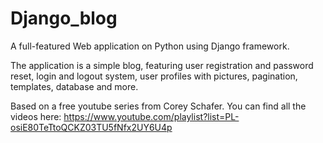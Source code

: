# Django_blog

A full-featured Web application on Python using Django framework.

The application is a simple blog, featuring user registration and 
password reset, login and logout system, user profiles with pictures,
pagination, templates, database and more.


Based on a free youtube series from Corey Schafer.
You can find all the videos here:
https://www.youtube.com/playlist?list=PL-osiE80TeTtoQCKZ03TU5fNfx2UY6U4p